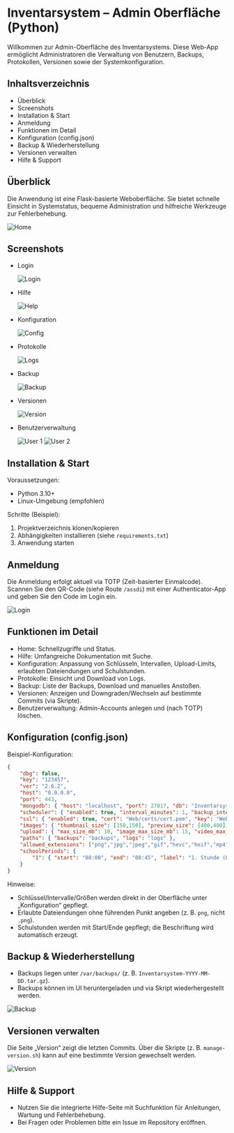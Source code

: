 # Inventarsystem – Admin Oberfläche (Python)

Willkommen zur Admin-Oberfläche des Inventarsystems. Diese Web-App ermöglicht Administratoren die Verwaltung von Benutzern, Backups, Protokollen, Versionen sowie der Systemkonfiguration.

## Inhaltsverzeichnis
- Überblick
- Screenshots
- Installation & Start
- Anmeldung
- Funktionen im Detail
- Konfiguration (config.json)
- Backup & Wiederherstellung
- Versionen verwalten
- Hilfe & Support

## Überblick
Die Anwendung ist eine Flask-basierte Weboberfläche. Sie bietet schnelle Einsicht in Systemstatus, bequeme Administration und hilfreiche Werkzeuge zur Fehlerbehebung.

![Home](readme_bilder/Home.png)

## Screenshots
- Login

	![Login](readme_bilder/Login.png)

- Hilfe

	![Help](readme_bilder/Help.png)

- Konfiguration

	![Config](readme_bilder/Config.png)

- Protokolle

	![Logs](readme_bilder/Logs.png)

- Backup

	![Backup](readme_bilder/Backup.png)

- Versionen

	![Version](readme_bilder/Version.png)

- Benutzerverwaltung

	![User 1](readme_bilder/User_1.png)
	![User 2](readme_bilder/User_2.png)

## Installation & Start
Voraussetzungen:
- Python 3.10+
- Linux-Umgebung (empfohlen)

Schritte (Beispiel):
1) Projektverzeichnis klonen/kopieren
2) Abhängigkeiten installieren (siehe `requirements.txt`)
3) Anwendung starten

## Anmeldung
Die Anmeldung erfolgt aktuell via TOTP (Zeit-basierter Einmalcode). Scannen Sie den QR-Code (siehe Route `/assdi`) mit einer Authenticator-App und geben Sie den Code im Login ein.

![Login](readme_bilder/Login.png)

## Funktionen im Detail
- Home: Schnellzugriffe und Status.
- Hilfe: Umfangreiche Dokumentation mit Suche.
- Konfiguration: Anpassung von Schlüsseln, Intervallen, Upload-Limits, erlaubten Dateiendungen und Schulstunden.
- Protokolle: Einsicht und Download von Logs.
- Backup: Liste der Backups, Download und manuelles Anstoßen.
- Versionen: Anzeigen und Downgraden/Wechseln auf bestimmte Commits (via Skripte).
- Benutzerverwaltung: Admin-Accounts anlegen und (nach TOTP) löschen.

## Konfiguration (config.json)
Beispiel-Konfiguration:

```json
{
	"dbg": false,
	"key": "123457",
	"ver": "2.6.2",
	"host": "0.0.0.0",
	"port": 443,
	"mongodb": { "host": "localhost", "port": 27017, "db": "Inventarsystem" },
	"scheduler": { "enabled": true, "interval_minutes": 1, "backup_interval_hours": 24 },
	"ssl": { "enabled": true, "cert": "Web/certs/cert.pem", "key": "Web/certs/key.pem" },
	"images": { "thumbnail_size": [150,150], "preview_size": [400,400] },
	"upload": { "max_size_mb": 10, "image_max_size_mb": 15, "video_max_size_mb": 100 },
	"paths": { "backups": "backups", "logs": "logs" },
	"allowed_extensions": ["png","jpg","jpeg","gif","hevc","heif","mp4","mov","avi","mkv","webm","mp3","wav","ogg","flac","aac","m4a","opus","pdf","docx","xlsx","pptx","txt"],
	"schoolPeriods": {
		"1": { "start": "08:00", "end": "08:45", "label": "1. Stunde (08:00 - 08:45)" }
	}
}
```

Hinweise:
- Schlüssel/Intervalle/Größen werden direkt in der Oberfläche unter „Konfiguration“ gepflegt.
- Erlaubte Dateiendungen ohne führenden Punkt angeben (z. B. `png`, nicht `.png`).
- Schulstunden werden mit Start/Ende gepflegt; die Beschriftung wird automatisch erzeugt.

## Backup & Wiederherstellung
- Backups liegen unter `/var/backups/` (z. B. `Inventarsystem-YYYY-MM-DD.tar.gz`).
- Backups können im UI heruntergeladen und via Skript wiederhergestellt werden.

![Backup](readme_bilder/Backup.png)

## Versionen verwalten
Die Seite „Version“ zeigt die letzten Commits. Über die Skripte (z. B. `manage-version.sh`) kann auf eine bestimmte Version gewechselt werden.

![Version](readme_bilder/Version.png)

## Hilfe & Support
- Nutzen Sie die integrierte Hilfe-Seite mit Suchfunktion für Anleitungen, Wartung und Fehlerbehebung.
- Bei Fragen oder Problemen bitte ein Issue im Repository eröffnen.

